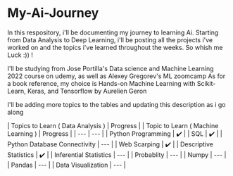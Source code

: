 # My-Ai-Journey
In this respository, i'll be documenting my journey to learning Ai. Starting from Data Analysis to Deep Learning, i'll be posting all the projects i've worked on and the topics i've learned throughout the weeks. So whish me Luck :)) !

I'll be studying from Jose Portilla's Data science and Machine Learning 2022 course on udemy, as well as Alexey Gregorev's ML zoomcamp
As for a book reference, my choice is Hands-on Machine Learning with Scikit-Learn, Keras, and Tensorflow by Aurelien Geron

I'll be adding more topics to the tables and updating this description as i go along

| Topics to Learn ( Data Analysis ) | Progress |                               | Topic to Learn ( Machine Learning ) | Progress | 
| --- | --- |
| Python Programming | :heavy_check_mark: |
| SQL | :heavy_check_mark: |
| Python Database Connectivity | --- |
| Web Scarping | :heavy_check_mark: |
| Descriptive Statistics | :heavy_check_mark: |
| Inferential Statistics | --- |
| Probablity | --- |
| Numpy | --- |
| Pandas | --- |
| Data Visualization | --- |



